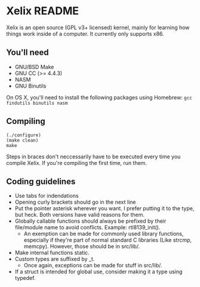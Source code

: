 Xelix README
============

Xelix is an open source (GPL v3+ licensed) kernel, mainly for learning
how things work inside of a computer. It currently only supports x86.

You'll need
------------

 * GNU/BSD Make
 * GNU CC (>= 4.4.3)
 * NASM
 * GNU Binutils

On OS X, you'll need to install the following packages using Homebrew:
`gcc findutils binutils nasm`

Compiling
---------

    (./configure)
    (make clean)
    make

Steps in braces don't neccessarily have to be executed every time you
compile Xelix. If you're compiling the first time, run them.

Coding guidelines
-----------------

* Use tabs for indendations
* Opening curly brackets should go in the next line
* Put the pointer asterisk wherever you want. I prefer putting it to the type, but heck. Both versions have valid reasons for them.
* Globally callable functions should always be prefixed by their file/module name to avoid conflicts. Example: rtl8139_init().
	* An exemption can be made for commonly used library functions, especially if they're part of normal standard C libraries (Like strcmp, memcpy). However, those should be in src/lib/.
* Make internal functions static.
* Custom types are suffixed by _t.
	* Once again, exceptions can be made for stuff in src/lib/.
* If a struct is intended for global use, consider making it a type using typedef.
